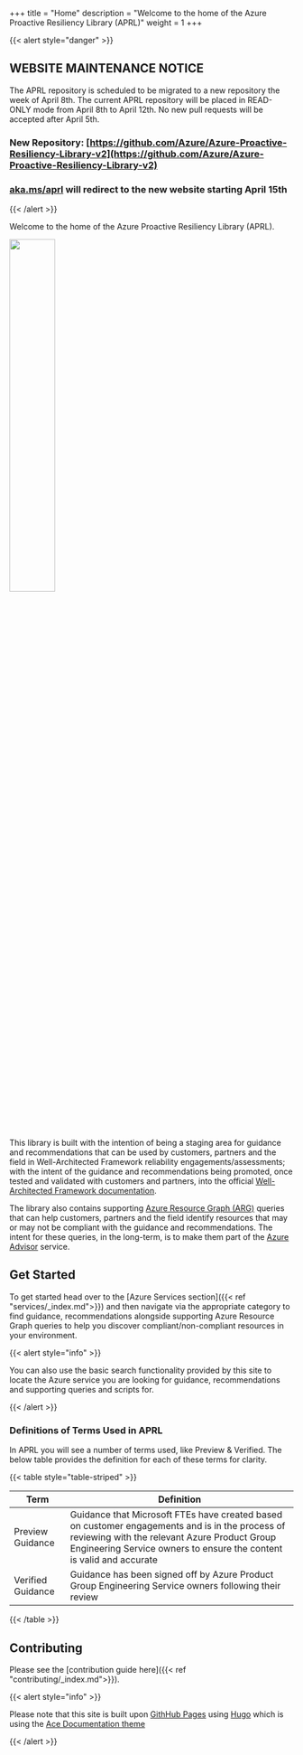 +++
title = "Home"
description = "Welcome to the home of the Azure Proactive Resiliency Library (APRL)"
weight = 1
+++

{{< alert style="danger" >}}

## WEBSITE MAINTENANCE NOTICE

The APRL repository is scheduled to be migrated to a new repository the week of April 8th.
The current APRL repository will be placed in READ-ONLY mode from April 8th to April 12th.
No new pull requests will be accepted after April 5th.

### New Repository: [https://github.com/Azure/Azure-Proactive-Resiliency-Library-v2](https://github.com/Azure/Azure-Proactive-Resiliency-Library-v2)

### [aka.ms/aprl](https://aka.ms/aprl) will redirect to the new website starting April 15th

{{< /alert >}}

Welcome to the home of the Azure Proactive Resiliency Library (APRL).

<img src="/Azure-Proactive-Resiliency-Library/media/img/aprl-white.png" width=40%>
<br><br>

This library is built with the intention of being a staging area for guidance and recommendations that can be used by customers, partners and the field in Well-Architected Framework reliability engagements/assessments; with the intent of the guidance and recommendations being promoted, once tested and validated with customers and partners, into the official [Well-Architected Framework documentation](https://aka.ms/waf).

The library also contains supporting [Azure Resource Graph (ARG)](https://learn.microsoft.com/azure/governance/resource-graph/overview) queries that can help customers, partners and the field identify resources that may or may not be compliant with the guidance and recommendations. The intent for these queries, in the long-term, is to make them part of the [Azure Advisor](https://learn.microsoft.com/azure/advisor/advisor-overview) service.

## Get Started

To get started head over to the [Azure Services section]({{< ref "services/_index.md">}}) and then navigate via the appropriate category to find guidance, recommendations alongside supporting Azure Resource Graph queries to help you discover compliant/non-compliant resources in your environment.

{{< alert style="info" >}}

You can also use the basic search functionality provided by this site to locate the Azure service you are looking for guidance, recommendations and supporting queries and scripts for.

{{< /alert >}}

### Definitions of Terms Used in APRL

In APRL you will see a number of terms used, like Preview & Verified. The below table provides the definition for each of these terms for clarity.

{{< table style="table-striped" >}}

| Term | Definition |
| ---- | ---------- |
| Preview Guidance | Guidance that Microsoft FTEs have created based on customer engagements and is in the process of reviewing with the relevant Azure Product Group Engineering Service owners to ensure the content is valid and accurate |
| Verified Guidance | Guidance has been signed off by Azure Product Group Engineering Service owners following their review |

{{< /table >}}

## Contributing

Please see the [contribution guide here]({{< ref "contributing/_index.md">}}).

{{< alert style="info" >}}

Please note that this site is built upon [GithHub Pages](https://pages.github.com) using [Hugo](https://gohugo.io/) which is using the [Ace Documentation theme](https://docs.vantage-design.com/ace/)

{{< /alert >}}
